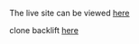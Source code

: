 The live site can be viewed [here](https://beerleague-h5kz0.backliftapp.com/) 

clone backlift [here](https://www.backlift.com/backlift/dropbox/create?template=github.com/nimbleltd/softballLeagueWithBacklift&appname=beerleague)

